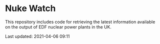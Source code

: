 # Nuke Watch

This repository includes code for retrieving the latest information available on the output of EDF nuclear power plants in the UK.

Last updated: 2021-04-06 09:11